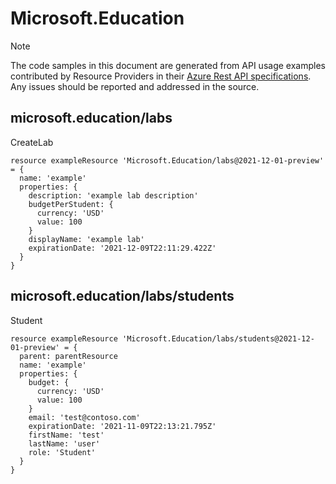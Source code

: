 # Microsoft.Education
  
> [!NOTE]
> The code samples in this document are generated from API usage examples contributed by Resource Providers in their [Azure Rest API specifications](https://github.com/Azure/azure-rest-api-specs). Any issues should be reported and addressed in the source.


## microsoft.education/labs

CreateLab
```bicep
resource exampleResource 'Microsoft.Education/labs@2021-12-01-preview' = {
  name: 'example'
  properties: {
    description: 'example lab description'
    budgetPerStudent: {
      currency: 'USD'
      value: 100
    }
    displayName: 'example lab'
    expirationDate: '2021-12-09T22:11:29.422Z'
  }
}
```

## microsoft.education/labs/students

Student
```bicep
resource exampleResource 'Microsoft.Education/labs/students@2021-12-01-preview' = {
  parent: parentResource 
  name: 'example'
  properties: {
    budget: {
      currency: 'USD'
      value: 100
    }
    email: 'test@contoso.com'
    expirationDate: '2021-11-09T22:13:21.795Z'
    firstName: 'test'
    lastName: 'user'
    role: 'Student'
  }
}
```
